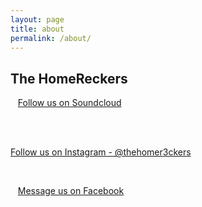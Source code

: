 ```yaml
---
layout: page
title: about
permalink: /about/
---
```


## The HomeReckers


<img class="3" src="http://i.imgur.com/2anJcnJ.png" alt=""> 
&nbsp;
<a href="http://soundcloud.com/thehomereckers">Follow us on Soundcloud</a>

&nbsp;

<div class="2"><img class="_1579 img" src="https://www.facebook.com/rsrc.php/v3/yX/r/GyTfJtXWpWL.png" alt="">
&nbsp;
</div><a href="https://www.instagram.com/thehomer3ckers/">Follow us on Instagram - @thehomer3ckers</a>

&nbsp;

<img class="1" src="https://www.facebook.com/rsrc.php/v3/yu/r/a9L2wNZai3M.png" alt="">
&nbsp
<a href="https://www.facebook.com/pg/thehomereckers/?ref=page_internal#">Message us on Facebook</a>
